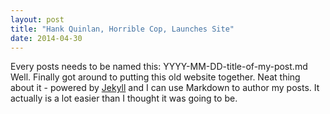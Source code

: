 ```yaml
---
layout: post
title: "Hank Quinlan, Horrible Cop, Launches Site"
date: 2014-04-30
---
```

Every posts needs to be named this: YYYY-MM-DD-title-of-my-post.md
Well. Finally got around to putting this old website together. Neat thing about it - powered by [Jekyll](http://jekyllrb.com) and I can use Markdown to author my posts. It actually is a lot easier than I thought it was going to be.

